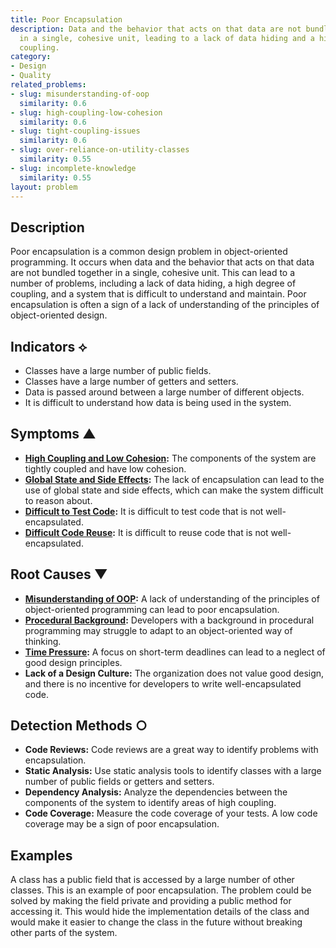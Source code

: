 ```yaml
---
title: Poor Encapsulation
description: Data and the behavior that acts on that data are not bundled together
  in a single, cohesive unit, leading to a lack of data hiding and a high degree of
  coupling.
category:
- Design
- Quality
related_problems:
- slug: misunderstanding-of-oop
  similarity: 0.6
- slug: high-coupling-low-cohesion
  similarity: 0.6
- slug: tight-coupling-issues
  similarity: 0.6
- slug: over-reliance-on-utility-classes
  similarity: 0.55
- slug: incomplete-knowledge
  similarity: 0.55
layout: problem
---
```


## Description
Poor encapsulation is a common design problem in object-oriented programming. It occurs when data and the behavior that acts on that data are not bundled together in a single, cohesive unit. This can lead to a number of problems, including a lack of data hiding, a high degree of coupling, and a system that is difficult to understand and maintain. Poor encapsulation is often a sign of a lack of understanding of the principles of object-oriented design.

## Indicators ⟡
- Classes have a large number of public fields.
- Classes have a large number of getters and setters.
- Data is passed around between a large number of different objects.
- It is difficult to understand how data is being used in the system.

## Symptoms ▲
- **[High Coupling and Low Cohesion](high-coupling-low-cohesion.md):** The components of the system are tightly coupled and have low cohesion.
- **[Global State and Side Effects](global-state-and-side-effects.md):** The lack of encapsulation can lead to the use of global state and side effects, which can make the system difficult to reason about.
- **[Difficult to Test Code](difficult-to-test-code.md):** It is difficult to test code that is not well-encapsulated.
- **[Difficult Code Reuse](difficult-code-reuse.md):** It is difficult to reuse code that is not well-encapsulated.

## Root Causes ▼
- **[Misunderstanding of OOP](misunderstanding-of-oop.md):** A lack of understanding of the principles of object-oriented programming can lead to poor encapsulation.
- **[Procedural Background](procedural-background.md):** Developers with a background in procedural programming may struggle to adapt to an object-oriented way of thinking.
- **[Time Pressure](time-pressure.md):** A focus on short-term deadlines can lead to a neglect of good design principles.
- **Lack of a Design Culture:** The organization does not value good design, and there is no incentive for developers to write well-encapsulated code.

## Detection Methods ○
- **Code Reviews:** Code reviews are a great way to identify problems with encapsulation.
- **Static Analysis:** Use static analysis tools to identify classes with a large number of public fields or getters and setters.
- **Dependency Analysis:** Analyze the dependencies between the components of the system to identify areas of high coupling.
- **Code Coverage:** Measure the code coverage of your tests. A low code coverage may be a sign of poor encapsulation.

## Examples
A class has a public field that is accessed by a large number of other classes. This is an example of poor encapsulation. The problem could be solved by making the field private and providing a public method for accessing it. This would hide the implementation details of the class and would make it easier to change the class in the future without breaking other parts of the system.
